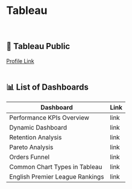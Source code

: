 # Tableau
<br>

## 🔗 Tableau Public
 [Profile Link](https://public.tableau.com/app/profile/syed.hasan.isar.rizvi5054/vizzes)
<br>
<br>


## 📊 List of Dashboards
| **Dashboard**                          | **Link**         |
|----------------------------------------|------------------|
| Performance KPIs Overview | link |
| Dynamic Dashboard | link |
| Retention Analysis | link |
| Pareto Analysis | link |
| Orders Funnel | link |
| Common Chart Types in Tableau | link |
| English Premier League Rankings | link |


